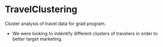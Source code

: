 # TravelClustering
 Cluster analysis of travel data for grad program. <br />
 * We were looking to indentify different clusters of travelers in order to better target marketing. 
